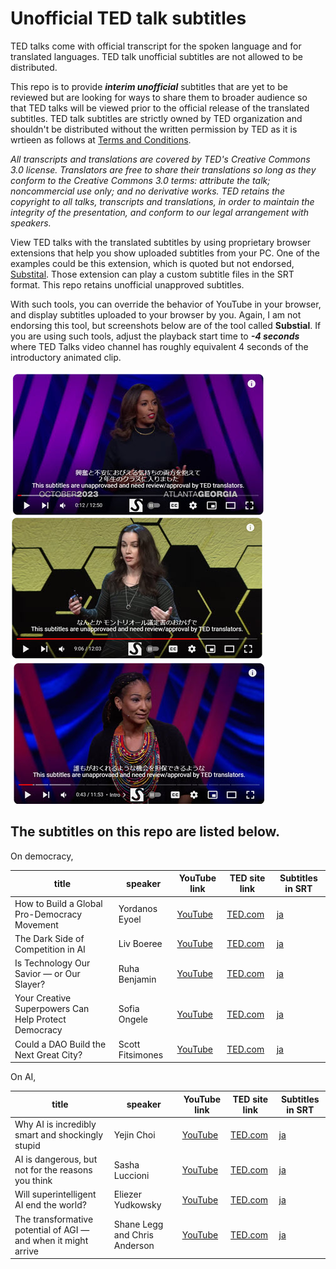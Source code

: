 # Unofficial TED talk subtitles
TED talks come with official transcript for the spoken language and for translated languages. TED talk unofficial subtitles are not allowed to be distributed.

This repo is to provide <i><b>interim unofficial</b></i> subtitles that are yet to be reviewed but are looking for ways to share them to broader audience so that TED talks will be viewed prior to the official release of the translated subtitles. TED talk subtitles are strictly owned by TED organization and shouldn't be distributed without the written permission by TED as it is wrtieen as follows at [Terms and Conditions](https://www.ted.com/participate/translate/subtitling-resources/otp-terms-and-conditions).

<i>All transcripts and translations are covered by TED's Creative Commons 3.0 license. Translators are free to share their translations so long as they conform to the Creative Commons 3.0 terms: attribute the talk; noncommercial use only; and no derivative works. TED retains the copyright to all talks, transcripts and translations, in order to maintain the integrity of the presentation, and conform to our legal arrangement with speakers.</i>

View TED talks with the translated subtitles by using proprietary browser extensions that help you show uploaded subtitles from your PC. One of the examples could be this extension, which is quoted but not endorsed, [Substital](https://chromewebstore.google.com/detail/substital-add-subtitles-t/kkkbiiikppgjdiebcabomlbidfodipjg). Those extension can play a custom subtitle files in the SRT format. This repo retains unofficial unapproved subtitles.

With such tools, you can override the behavior of YouTube in your browser, and display subtitles uploaded to your browser by you. Again, I am not endorsing this tool, but screenshots below are of the tool called <b>Substial</b>.
If you are using such tools, adjust the playback start time to <i><b>-4 seconds</b></i> where TED Talks video channel has roughly equivalent 4 seconds of the introductory animated clip. 

<img src="images/001.jpg">
<img src="images/002.jpg">
<img src="images/003.jpg">


<h2>The subtitles on this repo are listed below.</h2>
On democracy,

| title                                        |speaker| YouTube link                                           | TED site link                                                                                    | Subtitles in SRT                                                           |
|----------------------------------------------|-|--------------------------------------------------------|--------------------------------------------------------------------------------------------------|----------------------------------------------------------------------------|
|How to Build a Global Pro-Democracy Movement | Yordanos Eyoel | [YouTube](https://www.youtube.com/watch?v=qjGmzBp2fFk) | [TED.com](https://www.ted.com/talks/yordanos_eyoel_how_to_build_a_global_pro_democracy_movement) | [ja](./001/how_to_build_a_global_pro_democracy_movement_ja_UNAPPROVED.srt) |
|The Dark Side of Competition in AI           | Liv Boeree | [YouTube](https://www.youtube.com/watch?v=WX_vN1QYgmE) | [TED.com](https://www.ted.com/talks/liv_boeree_the_dark_side_of_competition_in_ai)               | [ja](./001/the_dark_side_of_competition_in_ai_ja_UNAPPROVED.srt)           |
|Is Technology Our Savior — or Our Slayer? | Ruha Benjamin | [YouTube](https://www.youtube.com/watch?v=QO3nY_u6hos) | [TED.com](https://www.ted.com/talks/ruha_benjamin_is_technology_our_savior_or_our_slayer)        | [ja](./001/is_technology_our_savior_or_our_slayer_ja_UNAPPROVED.srt)       |
|Your Creative Superpowers Can Help Protect Democracy | Sofia Ongele | [YouTube](https://www.youtube.com/watch?v=LPW5Zx3ntZo)| [TED.com](https://www.ted.com/talks/sofia_ongele_your_creative_superpowers_can_help_protect_democracy)|  [ja](./001/your_creative_superpowers_can_help_protect_democracy_ja_UNAPPROVED.srt)| 
|Could a DAO Build the Next Great City? | Scott Fitsimones |[YouTube](https://www.youtube.com/watch?v=zTStDvUtQWc)| [TED.com](https://www.ted.com/talks/scott_fitsimones_could_a_dao_build_the_next_great_city)|[ja](./001/could_a_dao_build_the_next_great_city_ja_UNAPPROVED.srt)


On AI,

| title                                        |speaker| YouTube link                                         | TED site link                                                                                    | Subtitles in SRT                                                           |
|----------------------------------------------|-|------------------------------------------------------|--------------------------------------------------------------------------------------------------|----------------------------------------------------------------------------|
|Why AI is incredibly smart and shockingly stupid|Yejin Choi|[YouTube](https://www.youtube.com/watch?v=SvBR0OGT5VI)| [TED.com](https://www.ted.com/talks/yejin_choi_why_ai_is_incredibly_smart_and_shockingly_stupid)|[ja](./001/why_ai_is_incredibly_smart_and_shockingly_stupid_ja_UNAPPROVED.srt)|
|AI is dangerous, but not for the reasons you think|Sasha Luccioni|[YouTube](https://www.youtube.com/watch?v=eXdVDhOGqoE)| [TED.com](https://www.ted.com/talks/sasha_luccioni_ai_is_dangerous_but_not_for_the_reasons_you_think)|[ja](./001/ai_is_dangerous_but_not_for_the_reasons_you_think_ja_UNAPPROVED.srt)|
|Will superintelligent AI end the world?|Eliezer Yudkowsky|[YouTube](https://www.youtube.com/watch?v=Yd0yQ9yxSYY)| [TED.com](https://www.ted.com/talks/eliezer_yudkowsky_will_superintelligent_ai_end_the_world)|[ja](./001/will_superintelligent_ai_end_the_world_ja_UNAPPROVED.srt)|
|The transformative potential of AGI — and when it might arrive|Shane Legg and Chris Anderson|[YouTube](https://www.youtube.com/watch?v=kMUdrUP-QCs)| [TED.com](https://www.ted.com/talks/shane_legg_and_chris_anderson_the_transformative_potential_of_agi_and_when_it_might_arrive)|[ja](./001/the_transformative_potential_of_agi_and_when_it_might_arrive_ja_UNAPPROVED.srt)|



